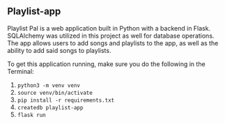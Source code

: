 ## Playlist-app

Playlist Pal is a web application built in Python with a backend in Flask. SQLAlchemy was utilized in this project as well for database operations. The app allows users to add songs and playlists to the app, as well as the ability to add said songs to playlists.

To get this application running, make sure you do the following in the Terminal:

1. `python3 -m venv venv`
2. `source venv/bin/activate`
3. `pip install -r requirements.txt`
4. `createdb playlist-app`
5. `flask run`
